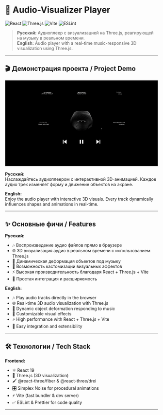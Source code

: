 # 🎵 Audio-Visualizer Player

![React](https://img.shields.io/badge/React-19.0.0-blue?logo=react)
![Three.js](https://img.shields.io/badge/Three.js-0.173.0-orange?logo=three.js)
![Vite](https://img.shields.io/badge/Vite-6.1.0-purple?logo=vite)
![ESLint](https://img.shields.io/badge/ESLint-9.19.0-yellow?logo=eslint)

> **Русский:** Аудиоплеер с визуализацией на Three.js, реагирующей на музыку в реальном времени.  
> **English:** Audio player with a real-time music-responsive 3D visualization using Three.js.  

---

## 🎬 Демонстрация проекта / Project Demo

 ![Drag & Drop](./public/presentation.gif)
 
**Русский:**  
Наслаждайтесь аудиоплеером с интерактивной 3D-анимацией. Каждое аудио трек изменяет форму и движение объектов на экране.  

**English:**  
Enjoy the audio player with interactive 3D visuals. Every track dynamically influences shapes and animations in real-time.  

---

## ✨ Основные фичи / Features

**Русский:**

- 🎶 Воспроизведение аудио файлов прямо в браузере  
- 🌐 3D визуализация аудио в реальном времени с использованием Three.js  
- 💨 Динамическая деформация объектов под музыку  
- 🎨 Возможность кастомизации визуальных эффектов  
- ⚡ Высокая производительность благодаря React + Three.js + Vite  
- 🔧 Простая интеграция и расширяемость  

**English:**

- 🎶 Play audio tracks directly in the browser  
- 🌐 Real-time 3D audio visualization with Three.js  
- 💨 Dynamic object deformation responding to music  
- 🎨 Customizable visual effects  
- ⚡ High performance with React + Three.js + Vite  
- 🔧 Easy integration and extensibility  

---

## 🛠 Технологии / Tech Stack

**Frontend:**  

- ⚛ React 19  
- 🌌 Three.js (3D visualization)  
- 🖌 @react-three/fiber & @react-three/drei  
- 🎛 Simplex Noise for procedural animations  
- ⚡ Vite (fast bundler & dev server)  
- ✅ ESLint & Prettier for code quality  

---
